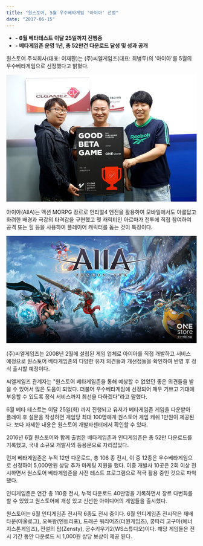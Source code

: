 ```yaml
---
title: "원스토어, 5월 우수베타게임 '아이아' 선정"
date: "2017-06-15"
---
```


- **\- 6월 베타테스트 이달 25일까지 진행중**
- **\- 베타게임존 운영 1년, 총 52만건 다운로드 달성 및 성과 공개**

원스토어 주식회사(대표: 이재환)는 (주)씨엘게임즈(대표: 최병두)의 '아이아'를 5월의 우수베타게임으로 선정했다고 밝혔다.

![](images/170615_01.jpg)

아이아(AIIA)는 액션 MORPG 장르로 언리얼4 엔진을 활용하여 모바일에서도 아름답고 화려한 배경과 극강의 타격감을 구현했고 펫 캐릭터인 아르마가 전투에 직접 참여하여 공격 또는 힐 등을 사용하여 플레이어 캐릭터를 돕는 것이 특징이다.

![](images/170615_02.jpg)

(주)씨엘게임즈는 2008년 2월에 설립된 게임 업체로 아이아를 직접 개발하고 서비스 예정으로 원스토어 베타게임존의 다양한 유저 의견들과 개선점들을 확인하여 반영 후 정식 출시할 예정이다.

씨엘게임즈 관계자는 "원스토어 베타게임존을 통해 예상할 수 없었던 좋은 의견들을 받을 수 있어서 많은 도움이 되었다. 더불어 우수베타게임에 선정되어 매우 기쁘고 기대에 부응할 수 있도록 정식 서비스까지 최선을 다하겠다"라고 말했다.

6월 베타 테스트는 이달 25일(화) 까지 진행되고 유저가 베타게임존 게임을 다운받아 플레이 후 설문을 작성하면 게임당 최대 100명에게 원스토어 게임 캐쉬 1만원이 제공된다. 보다 자세한 내용은 원스토어 개발자센터에서 확인할 수 있다.

2016년 6월 원스토어와 함께 출범한 베타게임존과 인디게임존은 총 52만 다운로드를 기록했고, 국내 소규모 개발사의 등용문으로 자리잡았다.

먼저 베타게임존은 누적 12만 다운로드, 총 106 종 전시, 이 중 12종은 우수베타게임으로 선정하여 5,000만원 상당 추가 마케팅 지원을 했다. 이중 개발사 10곳은 2회 이상 전시하면서 원스토어 베타게임존을 사전 테스트 프로그램으로 적극 활용 중인 것으로 파악 됐다.

인디게임존은 연간 총 110종 전시, 누적 다운로드 40만명을 기록하면서 장르 다변화를 할 수 있었고 원스토어에 개성 있고 신선한 아이디어의 게임들을 출시했다.

원스토어는 6월 인디게임존 전시작 6종도 전시 중이다. 6월 인디게임존 전시작은 재배타운(아울로그), 오목왕(엔트리포), 드래곤 워리어즈(더원게임즈), 쿵따리 고구마(에너지스톤게임즈), 전설의 탑(Zensty), 궁수키우기2(WS스튜디오)이다. 해당 게임들은 전시 기간 동안 다운로드 시 1,000원 상당 보상이 제공 된다.
